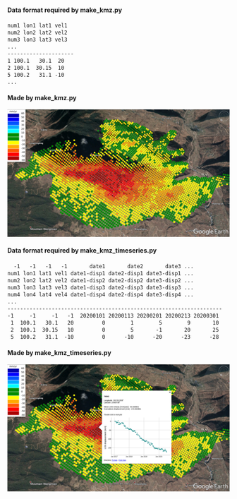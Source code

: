 #### Data format required by make_kmz.py
```
num1 lon1 lat1 vel1
num2 lon2 lat2 vel2
num3 lon3 lat3 vel3
...
---------------------
1 100.1   30.1  20
2 100.1  30.15  10
5 100.2   31.1 -10
...
```

#### Made by make_kmz.py

![velocity](vel.png)

#### Data format required by make_kmz_timeseries.py
```
  -1   -1   -1   -1       date1       date2       date3 ...
num1 lon1 lat1 vel1 date1-disp1 date2-disp1 date3-disp1 ...
num2 lon2 lat2 vel2 date1-disp2 date2-disp2 date3-disp2 ...
num3 lon3 lat3 vel3 date1-disp3 date2-disp3 date3-disp3 ...
num4 lon4 lat4 vel4 date1-disp4 date2-disp4 date3-disp4 ...
...
--------------------------------------------------------------------
-1     -1     -1   -1  20200101 20200113 20200201 20200213 20200301
 1  100.1   30.1   20         0        1        5        9       10
 2  100.1  30.15   10         0        5       -1       20       25
 5  100.2   31.1  -10         0      -10      -20      -23      -28
```

#### Made by make_kmz_timeseries.py

![velocity+timeseries](ts.png)